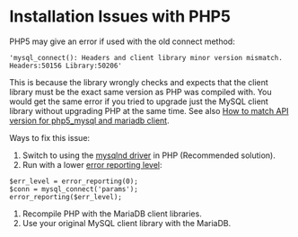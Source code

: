 # Installation Issues with PHP5

PHP5 may give an error if used with the old connect method:

```
'mysql_connect(): Headers and client library minor version mismatch. Headers:50156 Library:50206'
```

This is because the library wrongly checks and expects that the client library
must be the exact same version as PHP was compiled with. You would get the
same error if you tried to upgrade just the MySQL client library without
upgrading PHP at the same time.
See also [How to match API version for php5_mysql and mariadb client](1079).

Ways to fix this issue:
1. Switch to using the
 [mysqlnd driver](http://dev.mysql.com/downloads/connector/php-mysqlnd/) in
 PHP (Recommended solution).
1. Run with a lower [error reporting level](http://php.net/error-reporting):
```
$err_level = error_reporting(0);
$conn = mysql_connect('params');
error_reporting($err_level);
```
1. Recompile PHP with the MariaDB client libraries.
1. Use your original MySQL client library with the MariaDB.
